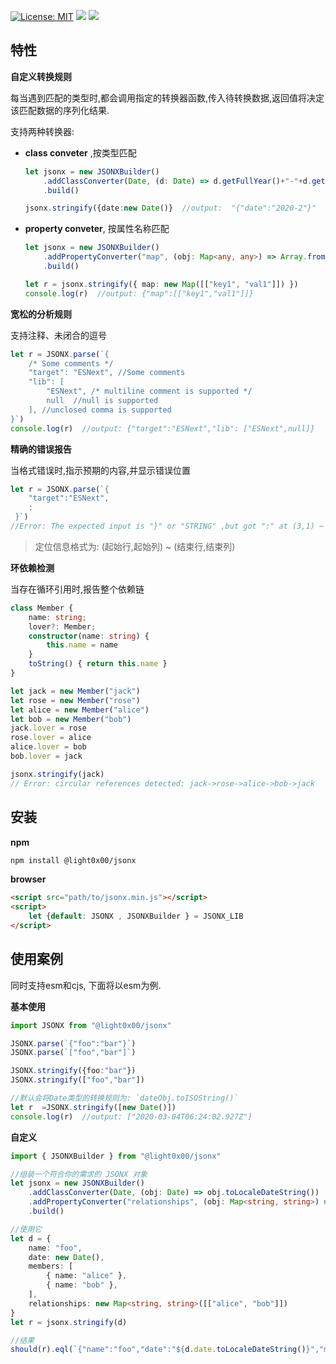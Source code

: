 [![License: MIT](https://img.shields.io/badge/License-MIT-yellow.svg)](https://opensource.org/licenses/MIT)  <a href="https://travis-ci.com/light0x00/jsonx"><img src="https://travis-ci.com/light0x00/jsonx.svg?branch=master"></a>  <a href="https://www.npmjs.com/package/@light0x00/jsonx"><img src="https://img.shields.io/npm/v/@light0x00/jsonx"></a>

## 特性

**自定义转换规则**

每当遇到匹配的类型时,都会调用指定的转换器函数,传入待转换数据,返回值将决定该匹配数据的序列化结果.

支持两种转换器:

- **class conveter** ,按类型匹配

	```ts
	let jsonx = new JSONXBuilder()
		.addClassConverter(Date, (d: Date) => d.getFullYear()+"-"+d.getMonth())
		.build()

	jsonx.stringify({date:new Date()}  //output:  "{"date":"2020-2"}"
	```
- **property conveter**, 按属性名称匹配

	```ts
	let jsonx = new JSONXBuilder()
		.addPropertyConverter("map", (obj: Map<any, any>) => Array.from(obj.entries()))
		.build()

	let r = jsonx.stringify({ map: new Map([["key1", "val1"]]) })
	console.log(r)  //output: {"map":[["key1","val1"]]}
	```



**宽松的分析规则**

支持注释、未闭合的逗号

```ts
let r = JSONX.parse(`{
	/* Some comments */
	"target": "ESNext", //Some comments
	"lib": [
		"ESNext", /* multiline comment is supported */
		null  //null is supported
	], //unclosed comma is supported
}`)
console.log(r)  //output: {"target":"ESNext","lib": ["ESNext",null]}
```


**精确的错误报告**

当格式错误时,指示预期的内容,并显示错误位置

```ts
let r = JSONX.parse(`{
	"target":"ESNext",
	:
 }`)
//Error: The expected input is "}" or "STRING" ,but got ":" at (3,1) ~ (3,2)
```

> 定位信息格式为: (起始行,起始列) ~ (结束行,结束列)


**环依赖检测**

当存在循环引用时,报告整个依赖链

```ts
class Member {
	name: string;
	lover?: Member;
	constructor(name: string) {
		this.name = name
	}
	toString() { return this.name }
}

let jack = new Member("jack")
let rose = new Member("rose")
let alice = new Member("alice")
let bob = new Member("bob")
jack.lover = rose
rose.lover = alice
alice.lover = bob
bob.lover = jack

jsonx.stringify(jack)
// Error: circular references detected: jack->rose->alice->bob->jack
```


## 安装

**npm**

```bash
npm install @light0x00/jsonx
```

**browser**

```html
<script src="path/to/jsonx.min.js"></script>
<script>
	let {default: JSONX , JSONXBuilder } = JSONX_LIB 
</script>
```

## 使用案例

同时支持esm和cjs, 下面将以esm为例.

**基本使用**

```ts
import JSONX from "@light0x00/jsonx"

JSONX.parse(`{"foo":"bar"}`)
JSONX.parse(`["foo","bar"]`)

JSONX.stringify({foo:"bar"})
JSONX.stringify(["foo","bar"])

//默认会将Date类型的转换规则为: `dateObj.toISOString()`
let r  =JSONX.stringify([new Date()])
console.log(r)  //output: ["2020-03-04T06:24:02.927Z"]
```

**自定义**

```ts
import { JSONXBuilder } from "@light0x00/jsonx"

//组装一个符合你的需求的 JSONX 对象
let jsonx = new JSONXBuilder()
	.addClassConverter(Date, (obj: Date) => obj.toLocaleDateString())
	.addPropertyConverter("relationships", (obj: Map<string, string>) => Array.from(obj.entries()))
	.build()

//使用它
let d = {
	name: "foo",
	date: new Date(),
	members: [
		{ name: "alice" },
		{ name: "bob" },
	],
	relationships: new Map<string, string>([["alice", "bob"]])
}
let r = jsonx.stringify(d)

//结果
should(r).eql(`{"name":"foo","date":"${d.date.toLocaleDateString()}","members":[{"name":"alice"},{"name":"bob"}],"relationships":[["alice","bob"]]}`)
```